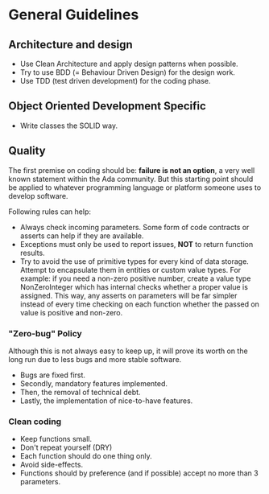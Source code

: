 # General Guidelines

## Architecture and design

- Use Clean Architecture and apply design patterns when possible.
- Try to use BDD (= Behaviour Driven Design) for the design work. 
- Use TDD (test driven development) for the coding phase.

## Object Oriented Development Specific

- Write classes the SOLID way.

## Quality

The first premise on coding should be: **failure is not an option**, a very well known statement within the Ada community. But this starting point should be applied to whatever programming language or platform someone uses to develop software.

Following rules can help:

- Always check incoming parameters. Some form of code contracts or asserts can help if they are available.
- Exceptions must only be used to report issues, **NOT** to return function results.
- Try to avoid the use of primitive types for every kind of data storage. Attempt to encapsulate them in entities or custom value types. For example: if you need a non-zero positive number, create a value type NonZeroInteger which has internal checks whether a proper value is assigned. This way, any asserts on parameters will be far simpler instead of every time checking on each function whether the passed on value is positive and non-zero.

### "Zero-bug" Policy

Although this is not always easy to keep up, it will prove its worth on the long run due to less bugs and more stable software.

- Bugs are fixed first.
- Secondly, mandatory features implemented.
- Then, the removal of technical debt.
- Lastly, the implementation of nice-to-have features.

### Clean coding

- Keep functions small.
- Don't repeat yourself (DRY)
- Each function should do one thing only.
- Avoid side-effects.
- Functions should by preference (and if possible) accept no more than 3 parameters.
